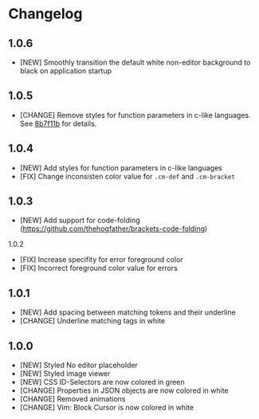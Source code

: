 Changelog
=========

1.0.6
-----
- [NEW] Smoothly transition the default white non-editor background to black on application startup

1.0.5
-----
- [CHANGE] Remove styles for function parameters in c-like languages. See [8b7f11b](https://github.com/Brackets-Themes/Monokai/commit/8b7f11b81cdcf73d13a3eb5002dc978344eacbdf) for details.

1.0.4
-----
- [NEW] Add styles for function parameters in c-like languages
- [FIX] Change inconsisten color value for `.cm-def` and `.cm-bracket`

1.0.3
-----
- [NEW] Add support for code-folding (https://github.com/thehogfather/brackets-code-folding)

1.0.2
- [FIX] Increase specifity for error foreground color
- [FIX] Incorrect foreground color value for errors

1.0.1
-----
- [NEW] Add spacing between matching tokens and their underline
- [CHANGE] Underline matching tags in white

1.0.0
-----

- [NEW] Styled No editor placeholder
- [NEW] Styled image viewer
- [NEW] CSS ID-Selectors are now colored in green
- [CHANGE] Properties in JSON objects are now colored in white
- [CHANGE] Removed animations
- [CHANGE] Vim: Block Cursor is now colored in white
